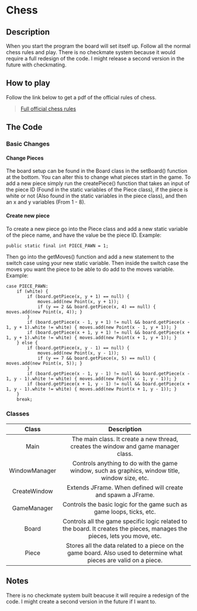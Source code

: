 
# Chess

## Description

When you start the program the board will set itself up. Follow all the normal chess rules and play. There is no checkmate system because it would require a full redesign of the code. I might release a second version in the future with checkmating.

## How to play

Follow the link below to get a pdf of the official rules of chess.

> [Full official chess rules](https://www.fide.com/FIDE/handbook/LawsOfChess.pdf)

## The Code

### Basic Changes

#### Change Pieces

The board setup can be found in the Board class in the setBoard() function at the bottom. You can alter this to change what pieces start in the game. To add a new piece simply run the createPiece() function that takes an input of the piece ID (Found in the static variables of the Piece class), if the piece is white or not (Also found in the static variables in the piece class), and then an x and y variables (From 1 - 8).

#### Create new piece

To create a new piece go into the Piece class and add a new static variable of the piece name, and have the value be the piece ID. Example:

`public static final int PIECE_PAWN = 1;`

Then go into the getMoves() function and add a new statement to the switch case using your new static variable. Then inside the switch case the moves you want the piece to be able to do add to the moves variable. Example:

    case PIECE_PAWN:
        if (white) {
            if (board.getPiece(x, y + 1) == null) {
                moves.add(new Point(x, y + 1));
                if (y == 2 && board.getPiece(x, 4) == null) { moves.add(new Point(x, 4)); }
            }
            if (board.getPiece(x - 1, y + 1) != null && board.getPiece(x - 1, y + 1).white != white) { moves.add(new Point(x - 1, y + 1)); }
            if (board.getPiece(x + 1, y + 1) != null && board.getPiece(x + 1, y + 1).white != white) { moves.add(new Point(x + 1, y + 1)); }
        } else {
            if (board.getPiece(x, y - 1) == null) {
                moves.add(new Point(x, y - 1));
                if (y == 7 && board.getPiece(x, 5) == null) { moves.add(new Point(x, 5)); }
            }
            if (board.getPiece(x - 1, y - 1) != null && board.getPiece(x - 1, y - 1).white != white) { moves.add(new Point(x - 1, y - 1)); }
            if (board.getPiece(x + 1, y - 1) != null && board.getPiece(x + 1, y - 1).white != white) { moves.add(new Point(x + 1, y - 1)); }
        }
        break;

### Classes

|Class        |Description                                                                                                              |
|:-----------:|:-----------------------------------------------------------------------------------------------------------------------:|
|Main         |The main class. It create a new thread, creates the window and game manager class.                                       |
|WindowManager|Controls anything to do with the game window, such as graphics, window title, window size, etc.                          |
|CreateWindow |Extends JFrame. When defined will create and spawn a JFrame.                                                             |
|GameManager  |Controls the basic logic for the game such as game loops, ticks, etc.                                                    |
|Board        |Controls all the game specific logic related to the board. It creates the pieces, manages the pieces, lets you move, etc.|
|Piece        |Stores all the data related to a piece on the game board. Also used to determine what pieces are valid on a piece.       |

## Notes

There is no checkmate system built beacuse it will require a redesign of the code. I might create a second version in the future if I want to.
